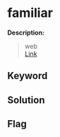 # familiar

**Description:**
> web  
> [Link](http://cd4303efc81f21c1d1e15f4a38ac4636.whitehatcontest.kr)

## Keyword

## Solution

## Flag
